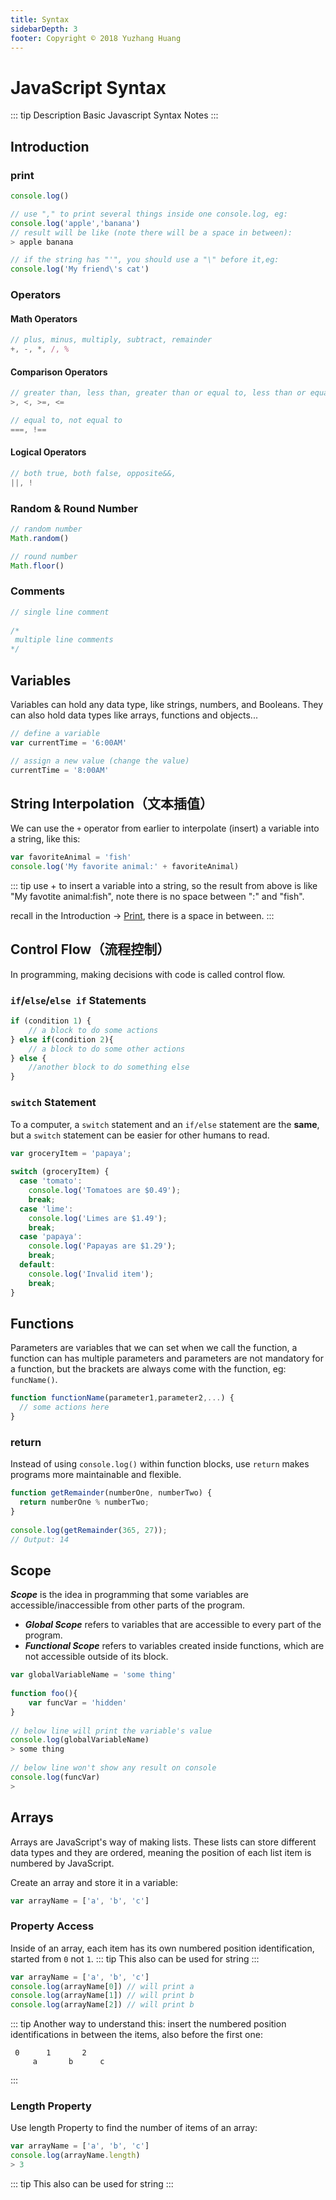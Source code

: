 ```yaml
---
title: Syntax
sidebarDepth: 3
footer: Copyright © 2018 Yuzhang Huang
---
```

# JavaScript Syntax
::: tip Description
Basic Javascript Syntax Notes
:::

## Introduction
### print
``` javascript
console.log()

// use "," to print several things inside one console.log, eg:
console.log('apple','banana')
// result will be like (note there will be a space in between):
> apple banana

// if the string has "'", you should use a "\" before it,eg:
console.log('My friend\'s cat')
```
### Operators
#### Math Operators
``` javascript
// plus, minus, multiply, subtract, remainder
+, -, *, /, % 
```
#### Comparison Operators
``` javascript
// greater than, less than, greater than or equal to, less than or equal to
>, <, >=, <=

// equal to, not equal to
===, !==
```
#### Logical Operators
``` javascript
// both true, both false, opposite&&, 
||, !
```
### Random & Round Number
``` javascript
// random number
Math.random()

// round number
Math.floor()
```
### Comments
``` js
// single line comment
​
/*
 multiple line comments
*/
```
## Variables
Variables can hold any data type, like strings, numbers, and Booleans. They can also hold data types like arrays, functions and objects...
``` js
// define a variable
var currentTime = '6:00AM'

// assign a new value (change the value)
currentTime = '8:00AM'
```
## String Interpolation（文本插值）
We can use the `+` operator from earlier to interpolate (insert) a variable into a string, like this:
``` js
var favoriteAnimal = 'fish'
console.log('My favorite animal:' + favoriteAnimal)
```
::: tip
use + to insert a variable into a string, so the result from above is like "My favotite animal:fish", note there is no space between ":" and "fish".

recall in the Introduction -> [Print](#print), there is a space in between.
:::
## Control Flow（流程控制）
In programming, making decisions with code is called control flow.
### `if`/`else`/`else if` Statements
``` js
if (condition 1) {
    // a block to do some actions
} else if(condition 2){
    // a block to do some other actions
} else {
    //another block to do something else
}
```
### `switch` Statement
To a computer, a `switch` statement and an `if/else` statement are the **same**, but a `switch` statement can be easier for other humans to read.
``` js
var groceryItem = 'papaya';
​
switch (groceryItem) {
  case 'tomato':
    console.log('Tomatoes are $0.49');
    break;
  case 'lime':
    console.log('Limes are $1.49');
    break;
  case 'papaya':
    console.log('Papayas are $1.29');
    break;
  default:
    console.log('Invalid item');
    break;
}
```
## Functions
Parameters are variables that we can set when we call the function, a function can has multiple parameters and parameters are not mandatory for a function, but the brackets are always come with the function, eg: `funcName()`.
``` js
function functionName(parameter1,parameter2,...) {
  // some actions here
}
```
### return
Instead of using `console.log()` within function blocks, use `return` makes programs more maintainable and flexible.
``` js
function getRemainder(numberOne, numberTwo) {
  return numberOne % numberTwo;
}
​
console.log(getRemainder(365, 27));
// Output: 14
```
## Scope
***Scope*** is the idea in programming that some variables are accessible/inaccessible from other parts of the program.

* ***Global Scope*** refers to variables that are accessible to every part of the program.
* ***Functional Scope*** refers to variables created inside functions, which are not accessible outside of its block.
``` js
var globalVariableName = 'some thing'
​
function foo(){
    var funcVar = 'hidden'
}
​
// below line will print the variable's value
console.log(globalVariableName)
> some thing
​
// below line won't show any result on console
console.log(funcVar)
>  
```
## Arrays
Arrays are JavaScript's way of making lists. These lists can store different data types and they are ordered, meaning the position of each list item is numbered by JavaScript.

Create an array and store it in a variable:
``` js
var arrayName = ['a', 'b', 'c']
```
### Property Access
Inside of an array, each item has its own numbered position identification, started from `0` not `1`.
::: tip
This also can be used for string
:::
``` js
var arrayName = ['a', 'b', 'c']
console.log(arrayName[0]) // will print a
console.log(arrayName[1]) // will print b
console.log(arrayName[2]) // will print b
```
::: tip
Another way to understand this: insert the numbered position identifications in between the items, also before the first one: 

     0      1       2
         a       b      c
:::
### Length Property
Use length Property to find the number of items of an array:
``` js
var arrayName = ['a', 'b', 'c']
console.log(arrayName.length)
> 3
```
::: tip
This also can be used for string
:::


